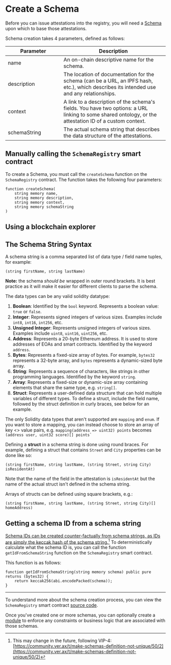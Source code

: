 # Create a Schema

Before you can issue attestations into the registry, you will need a [Schema](../../core-concepts/schemas.md) upon which to base those attestations.

Schema creation takes 4 parameters, defined as follows:

<table><thead><tr><th width="159.12290502793297">Parameter</th><th>Description</th></tr></thead><tbody><tr><td>name</td><td>An on-chain descriptive name for the schema.</td></tr><tr><td>description</td><td>The location of documentation for the schema (can be a URL, an IPFS hash, etc.), which describes its intended use and any relationships.</td></tr><tr><td>context</td><td>A link to a description of the schema's fields. You have two options: a URL linking to some shared ontology, or the attestation ID of a custom context.</td></tr><tr><td>schemaString</td><td>The actual schema string that describes the data structure of the attestations.</td></tr></tbody></table>

## Manually calling the `SchemaRegistry` smart contract

To create a Schema, you must call the `createSchema` function on the `SchemaRegistry` contract. The function takes the following four parameters:

```solidity
function createSchema(
    string memory name,
    string memory description,
    string memory context,
    string memory schemaString
)
```

## Using a blockchain explorer

## The Schema String Syntax

A schema string is a comma separated list of data type / field name tuples, for example:

`(string firstName, string lastName)`

**Note:** the schema _should be_ wrapped in outer round brackets. It is best practice as it will make it easier for different clients to parse the schema.

The data types can be any valid solidity datatype:

1. **Boolean**: Identified by the `bool` keyword. Represents a boolean value: `true` or `false`.
2. **Integer**: Represents signed integers of various sizes. Examples include `int8`, `int16`, `int256`, etc.
3. **Unsigned Integer**: Represents unsigned integers of various sizes. Examples include `uint8`, `uint16`, `uint256`, etc.
4. **Address**: Represents a 20-byte Ethereum address. It is used to store addresses of EOAs and smart contracts. Identified by the keyword `address`.
5. **Bytes**: Represents a fixed-size array of bytes. For example, `bytes32` represents a 32-byte array, and `bytes` represents a dynamic-sized byte array.
6. **String**: Represents a sequence of characters, like strings in other programming languages. Identified by the keyword `string`.
7. **Array**: Represents a fixed-size or dynamic-size array containing elements that share the same type, e.g. `string[]`.
8. **Struct**: Represents a user-defined data structure that can hold multiple variables of different types. To define a struct, include the field name, followed by the struct definition in curly braces, see below for an example.

The only Solidity data types that aren't supported are `mapping` and `enum`. If you want to store a mapping, you can instead choose to store an array of key <> value pairs, e.g. `mapping(address => uint32) points` becomes `` (address user, uint32 score)[] points` ``

Defining a **struct** in a schema string is done using round braces. For example, defining a struct that contains `Street` and `City` properties can be done like so:

`(string firstName, string lastName, (string Street, string City) isResidentAt)`

Note that the name of the field in the attestation is `isResidentAt` but the name of the actual struct isn't defined in the schema string.

Arrays of structs can be defined using square brackets, e.g.:

`(string firstName, string lastName, (string Street, string City)[] homeAddress)`

## Getting a schema ID from a schema string

[Schema IDs can be created counter-factually from schema strings, as IDs are simply the keccak hash of the schema string.](#user-content-fn-1)[^1] To deterministically calculate what the schema ID is, you can call the function `getIdFromSchemaString` function on the `SchemaRegistry` smart contract.

This function is as follows:

```solidity
function getIdFromSchemaString(string memory schema) public pure returns (bytes32) {
    return keccak256(abi.encodePacked(schema));
}
```

***

To understand more about the schema creation process, you can view the `SchemaRegistry` smart contract [source code](https://github.com/Consensys/linea-attestation-registry/blob/dev/contracts/src/SchemaRegistry.sol).

Once you've created one or more schemas, you can optionally create a [module](create-a-module.md) to enforce any constraints or business logic that are associated with those schemas.

[^1]: This may change in the future, following VIP-4: [https://community.ver.ax/t/make-schemas-definition-not-unique/50/2](https://community.ver.ax/t/make-schemas-definition-not-unique/50/2)
